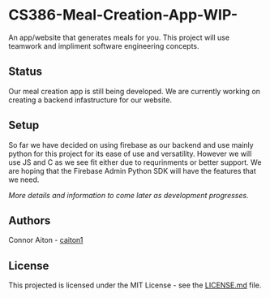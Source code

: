 # CS386-Meal-Creation-App-WIP-
An app/website that generates meals for you. This project will use teamwork and impliment software engineering concepts.

## Status
Our meal creation app is still being developed. We are currently working on creating a backend infastructure for our website.

## Setup
So far we have decided on using firebase as our backend and use mainly python for this project for its ease of use and versatility. However we will use JS and C as we see fit either due to requrinments or better support. We are hoping that the Firebase Admin Python SDK will have the features that we need.

*More details and information to come later as development progresses.*

## Authors
Connor Aiton - [caiton1](https://github.com/caiton1)

## License
This projected is licensed under the MIT License - see the [LICENSE.md](LICENSE.md) file.


